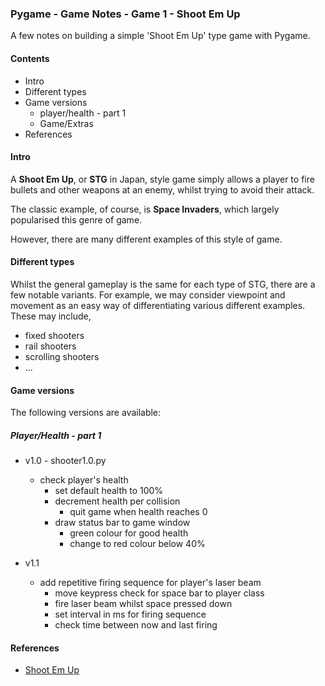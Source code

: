 ### Pygame - Game Notes - Game 1 - Shoot Em Up

A few notes on building a simple 'Shoot Em Up' type game with Pygame.

#### Contents
* Intro
* Different types
* Game versions
  * player/health - part 1
  * Game/Extras
* References

#### Intro
A **Shoot Em Up**, or **STG** in Japan, style game simply allows a player to fire bullets and other weapons at an enemy, whilst trying to avoid their attack.

The classic example, of course, is **Space Invaders**, which largely popularised this genre of game.

However, there are many different examples of this style of game.

#### Different types
Whilst the general gameplay is the same for each type of STG, there are a few notable variants. For example, we may consider viewpoint and movement as an easy way of differentiating various different examples. These may include,

  * fixed shooters
  * rail shooters
  * scrolling shooters
  * ...

#### Game versions
The following versions are available:

##### Player/Health - part 1
  * v1.0 - shooter1.0.py
    * check player's health
        * set default health to 100%
        * decrement health per collision
          * quit game when health reaches 0
        * draw status bar to game window
          * green colour for good health
          * change to red colour below 40%

  * v1.1
    * add repetitive firing sequence for player's laser beam
      * move keypress check for space bar to player class
      * fire laser beam whilst space pressed down
      * set interval in ms for firing sequence
      * check time between now and last firing

#### References
* [Shoot Em Up](https://en.wikipedia.org/wiki/Shoot_'em_up)
